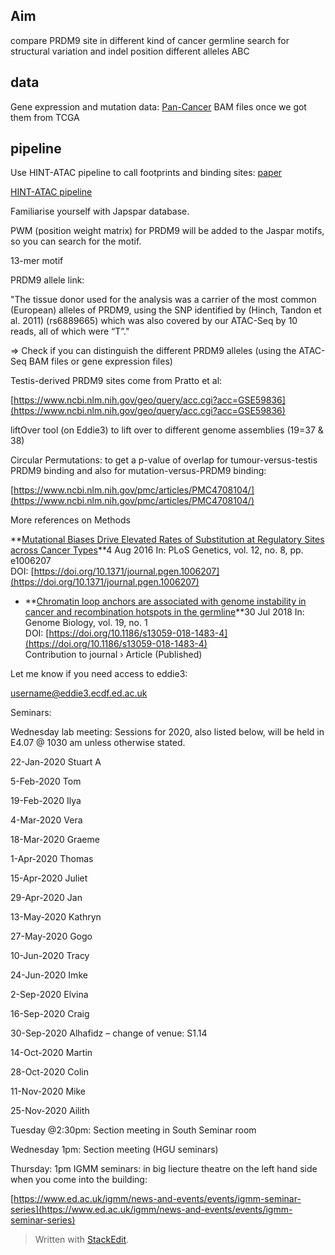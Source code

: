 ## Aim
compare PRDM9 site in different kind of cancer germline
search for structural variation and indel position 
different alleles ABC


## data
Gene expression and mutation data:
[Pan-Cancer](https://xenabrowser.net/datapages/?cohort=GDC%20Pan-Cancer%20(PANCAN)&removeHub=https%3A%2F%2Fxena.treehouse.gi.ucsc.edu%3A443)
BAM files once we got them from TCGA

## pipeline
Use HINT-ATAC pipeline to call footprints and binding sites:
[paper](https://genomebiology.biomedcentral.com/articles/10.1186/s13059-019-1642-2)

[HINT-ATAC pipeline](http://www.regulatory-genomics.org/hint/introduction/)

Familiarise yourself with Japspar database.

PWM (position weight matrix) for PRDM9 will be added to the Jaspar motifs, so you can search for the motif.

13-mer motif

PRDM9 allele link:

"The tissue donor used for the analysis was a carrier of the most common (European) alleles of PRDM9, using the SNP identified by (Hinch, Tandon et al. 2011) (rs6889665) which was also covered by our ATAC-Seq by 10 reads, all of which were “T”."

=> Check if you can distinguish the different PRDM9 alleles (using the ATAC-Seq BAM files or gene expression files)

Testis-derived PRDM9 sites come from Pratto et al:

[https://www.ncbi.nlm.nih.gov/geo/query/acc.cgi?acc=GSE59836](https://www.ncbi.nlm.nih.gov/geo/query/acc.cgi?acc=GSE59836)

liftOver tool (on Eddie3) to lift over to different genome assemblies (19=37 & 38)

Circular Permutations: to get a p-value of overlap for tumour-versus-testis PRDM9 binding and also for mutation-versus-PRDM9 binding​:

[https://www.ncbi.nlm.nih.gov/pmc/articles/PMC4708104/](https://www.ncbi.nlm.nih.gov/pmc/articles/PMC4708104/)

More references on Methods

**[Mutational Biases Drive Elevated Rates of Substitution at Regulatory Sites across Cancer Types](https://www.research.ed.ac.uk/portal/en/publications/mutational-biases-drive-elevated-rates-of-substitution-at-regulatory-sites-across-cancer-types(5a00d7bc-a13f-4ce9-9ec6-e53ae92491a1).html "view on Edinburgh Research Explorer")**4 Aug 2016 In: PLoS Genetics, vol. 12, no. 8, pp. e1006207  
DOI: [https://doi.org/10.1371/journal.pgen.1006207](https://doi.org/10.1371/journal.pgen.1006207)

-   **[Chromatin loop anchors are associated with genome instability in cancer and recombination hotspots in the germline](https://www.research.ed.ac.uk/portal/en/publications/chromatin-loop-anchors-are-associated-with-genome-instability-in-cancer-and-recombination-hotspots-in-the-germline(9b7b0b32-7c43-4aa3-94cf-480a92a2863d).html "view on Edinburgh Research Explorer")**30 Jul 2018 In: Genome Biology, vol. 19, no. 1  
    DOI: [https://doi.org/10.1186/s13059-018-1483-4](https://doi.org/10.1186/s13059-018-1483-4)  
    Contribution to journal › Article (Published)

Let me know if you need access to eddie3:

username@eddie3.ecdf.ed.ac.uk

Seminars:

Wednesday lab meeting: Sessions for 2020, also listed below, will be held in E4.07 @ 1030 am unless otherwise stated.

22-Jan-2020 Stuart A

5-Feb-2020 Tom

19-Feb-2020 Ilya

4-Mar-2020 Vera

18-Mar-2020 Graeme

1-Apr-2020 Thomas

15-Apr-2020 Juliet

29-Apr-2020 Jan

13-May-2020 Kathryn

27-May-2020 Gogo

10-Jun-2020 Tracy

24-Jun-2020 Imke

2-Sep-2020 Elvina

16-Sep-2020 Craig

30-Sep-2020 Alhafidz – change of venue: S1.14

14-Oct-2020 Martin

28-Oct-2020 Colin

11-Nov-2020 Mike

25-Nov-2020 Ailith

Tuesday @2:30pm: Section meeting in South Seminar room

Wednesday 1pm: Section meeting (HGU seminars)

Thursday: 1pm IGMM seminars: in big liecture theatre on the left hand side when you come into the building:

[https://www.ed.ac.uk/igmm/news-and-events/events/igmm-seminar-series](https://www.ed.ac.uk/igmm/news-and-events/events/igmm-seminar-series)

> Written with [StackEdit](https://stackedit.io/).
<!--stackedit_data:
eyJoaXN0b3J5IjpbLTgzOTE3ODcxMSw2MTQ0ODIyMTIsMTU1Nj
I3OTkwNywxMDY1NTk1NTI2XX0=
-->